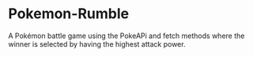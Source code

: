 # Pokemon-Rumble
A Pokémon battle game using the PokeAPi and fetch methods where the winner is selected by having the highest attack power.
